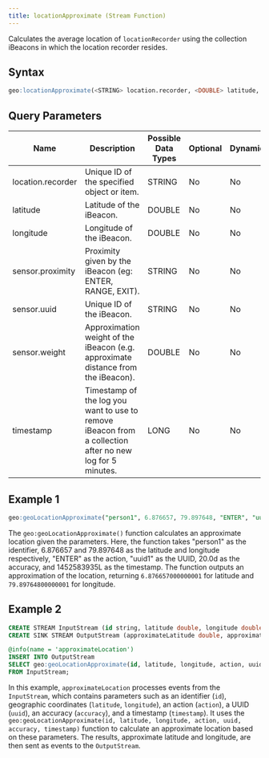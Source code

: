 ```yaml
---
title: locationApproximate (Stream Function)
---
```


Calculates the average location of `locationRecorder` using the collection iBeacons in which the location recorder resides.

## Syntax

```sql
geo:locationApproximate(<STRING> location.recorder, <DOUBLE> latitude, <DOUBLE> longitude, <STRING> sensor.proximity, <STRING> sensor.uuid, <DOUBLE> sensor.weight, <LONG> timestamp)
```

## Query Parameters

| Name              | Description   | Possible Data Types | Optional | Dynamic |
|-------------------|---------------|---------------------|----------|---------|
| location.recorder  | Unique ID of the specified object or item.   | STRING       | No       | No     |
| latitude | Latitude of the iBeacon.  | DOUBLE              | No      | No     |
| longitude        | Longitude of the iBeacon. | DOUBLE| No      | No     |
| sensor.proximity        | Proximity given by the iBeacon (eg: ENTER, RANGE, EXIT). | STRING| No      | No     |
| sensor.uuid     | Unique ID of the iBeacon. | STRING| No      | No     |
| sensor.weight     | Approximation weight of the iBeacon (e.g. approximate distance from the iBeacon). | DOUBLE| No      | No     |
| timestamp      | Timestamp of the log you want to use to remove iBeacon from a collection after no new log for 5 minutes. | LONG| No      | No     |

## Example 1

```sql
geo:geoLocationApproximate("person1", 6.876657, 79.897648, "ENTER", "uuid1", 20.0d, 1452583935L)
```

The `geo:geoLocationApproximate()` function calculates an approximate location given the parameters. Here, the function takes "person1" as the identifier, 6.876657 and 79.897648 as the latitude and longitude respectively, "ENTER" as the action, "uuid1" as the UUID, 20.0d as the accuracy, and 1452583935L as the timestamp. The function outputs an approximation of the location, returning `6.876657000000001` for latitude and `79.89764800000001` for longitude. 

## Example 2

```sql
CREATE STREAM InputStream (id string, latitude double, longitude double, action string, uuid string, accuracy double, timestamp long);
CREATE SINK STREAM OutputStream (approximateLatitude double, approximateLongitude double);

@info(name = 'approximateLocation')
INSERT INTO OutputStream
SELECT geo:geoLocationApproximate(id, latitude, longitude, action, uuid, accuracy, timestamp)
FROM InputStream;
```

In this example, `approximateLocation` processes events from the `InputStream`, which contains parameters such as an identifier (`id`), geographic coordinates (`latitude`, `longitude`), an action (`action`), a UUID (`uuid`), an accuracy (`accuracy`), and a timestamp (`timestamp`). It uses the `geo:geoLocationApproximate(id, latitude, longitude, action, uuid, accuracy, timestamp)` function to calculate an approximate location based on these parameters. The results, approximate latitude and longitude, are then sent as events to the `OutputStream`.

